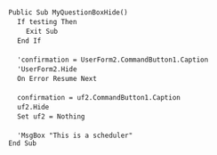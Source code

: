 &nbsp;  &nbsp;  &nbsp;  &nbsp;  
`Public Sub MyQuestionBoxHide()`  
&nbsp;&nbsp;&nbsp;&nbsp;`If testing Then`  
&nbsp;&nbsp;&nbsp;&nbsp;&nbsp;&nbsp;&nbsp;&nbsp;`Exit Sub`  
&nbsp;&nbsp;&nbsp;&nbsp;`End If`  
&nbsp;  &nbsp;  &nbsp;  &nbsp;  
&nbsp;&nbsp;&nbsp;&nbsp;`'confirmation = UserForm2.CommandButton1.Caption`  
&nbsp;&nbsp;&nbsp;&nbsp;`'UserForm2.Hide`  
&nbsp;&nbsp;&nbsp;&nbsp;`On Error Resume Next`  
&nbsp;  &nbsp;  &nbsp;  &nbsp;  
&nbsp;&nbsp;&nbsp;&nbsp;`confirmation = uf2.CommandButton1.Caption`  
&nbsp;&nbsp;&nbsp;&nbsp;`uf2.Hide`  
&nbsp;&nbsp;&nbsp;&nbsp;`Set uf2 = Nothing`  
&nbsp;  &nbsp;  &nbsp;  &nbsp;  
&nbsp;&nbsp;&nbsp;&nbsp;`'MsgBox "This is a scheduler"`  
`End Sub`  

